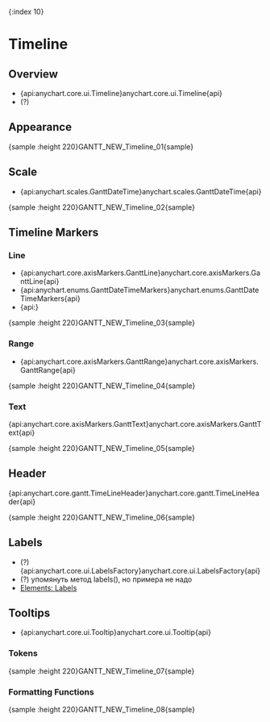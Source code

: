 {:index 10}
# Timeline

## Overview

* {api:anychart.core.ui.Timeline}anychart.core.ui.Timeline{api}
* (?)

## Appearance

{sample :height 220}GANTT\_NEW\_Timeline\_01{sample}

## Scale

* {api:anychart.scales.GanttDateTime}anychart.scales.GanttDateTime{api}

{sample :height 220}GANTT\_NEW\_Timeline\_02{sample}

## Timeline Markers

### Line

* {api:anychart.core.axisMarkers.GanttLine}anychart.core.axisMarkers.GanttLine{api}
* {api:anychart.enums.GanttDateTimeMarkers}anychart.enums.GanttDateTimeMarkers{api}
* {api:}


{sample :height 220}GANTT\_NEW\_Timeline\_03{sample}

### Range

* {api:anychart.core.axisMarkers.GanttRange}anychart.core.axisMarkers.GanttRange{api}


{sample :height 220}GANTT\_NEW\_Timeline\_04{sample}

### Text

{api:anychart.core.axisMarkers.GanttText}anychart.core.axisMarkers.GanttText{api}


{sample :height 220}GANTT\_NEW\_Timeline\_05{sample}

## Header

{api:anychart.core.gantt.TimeLineHeader}anychart.core.gantt.TimeLineHeader{api}


{sample :height 220}GANTT\_NEW\_Timeline\_06{sample}

## Labels

* (?) {api:anychart.core.ui.LabelsFactory}anychart.core.ui.LabelsFactory{api}
* (?) упомянуть метод labels(), но примера не надо
* [Elements: Labels](Elements#labels)

## Tooltips

* {api:anychart.core.ui.Tooltip}anychart.core.ui.Tooltip{api}

### Tokens

{sample :height 220}GANTT\_NEW\_Timeline\_07{sample}

### Formatting Functions

{sample :height 220}GANTT\_NEW\_Timeline\_08{sample}